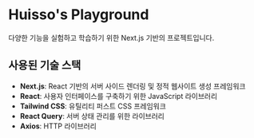 # Huisso's Playground

다양한 기능을 실험하고 학습하기 위한 Next.js 기반의 프로젝트입니다. 


## 사용된 기술 스택

- **Next.js**: React 기반의 서버 사이드 렌더링 및 정적 웹사이트 생성 프레임워크
- **React**: 사용자 인터페이스를 구축하기 위한 JavaScript 라이브러리
- **Tailwind CSS**: 유틸리티 퍼스트 CSS 프레임워크
- **React Query**: 서버 상태 관리를 위한 라이브러리
- **Axios**: HTTP 라이브러리
